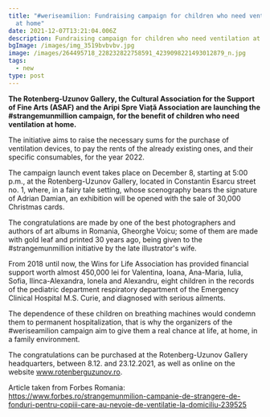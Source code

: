 ```yaml
---
title: "#weriseamilion: Fundraising campaign for children who need ventilation
  at home"
date: 2021-12-07T13:21:04.006Z
description: Fundraising campaign for children who need ventilation at home
bgImage: /images/img_3519bvbvbv.jpg
image: /images/264495718_228232822758591_4239098221493012879_n.jpg
tags:
  - new
type: post
---
```

**The Rotenberg-Uzunov Gallery, the Cultural Association for the Support of Fine Arts (ASAF) and the Aripi Spre Viață Association are launching the #strangemunmillion campaign, for the benefit of children who need ventilation at home.**

The initiative aims to raise the necessary sums for the purchase of ventilation devices, to pay the rents of the already existing ones, and their specific consumables, for the year 2022.

The campaign launch event takes place on December 8, starting at 5:00 p.m., at the Rotenberg-Uzunov Gallery, located in Constantin Esarcu street no. 1, where, in a fairy tale setting, whose scenography bears the signature of Adrian Damian, an exhibition will be opened with the sale of 30,000 Christmas cards.

The congratulations are made by one of the best photographers and authors of art albums in Romania, Gheorghe Voicu; some of them are made with gold leaf and printed 30 years ago, being given to the #strangemunmillion initiative by the late illustrator's wife.

From 2018 until now, the Wins for Life Association has provided financial support worth almost 450,000 lei for Valentina, Ioana, Ana-Maria, Iulia, Sofia, Ilinca-Alexandra, Ionela and Alexandru, eight children in the records of the pediatric department respiratory department of the Emergency Clinical Hospital M.S. Curie, and diagnosed with serious ailments. 

The dependence of these children on breathing machines would condemn them to permanent hospitalization, that is why the organizers of the #weriseamilion campaign aim to give them a real chance at life, at home, in a family environment.

The congratulations can be purchased at the Rotenberg-Uzunov Gallery headquarters, between 8.12. and 23.12.2021, as well as online on the website www.rotenberguzunov.ro.



Article taken from Forbes Romania: https://www.forbes.ro/strangemunmilion-campanie-de-strangere-de-fonduri-pentru-copiii-care-au-nevoie-de-ventilatie-la-domiciliu-239525